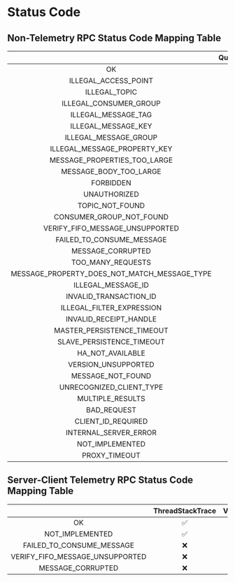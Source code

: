 # Status Code

## Non-Telemetry RPC Status Code Mapping Table

|                                              | QueryRoute | Heartbeat | SendMessage | QueryAssignment | ReceiveMessage | AckMessage | ForwardMessageToDeadLetterQueue | EndTransaction | NotifyClientTermination | ChangeInvisibleDuration |
| :------------------------------------------: | :--------: | :-------: | :---------: | :-------------: | :------------: | :--------: | :-----------------------------: | :------------: | :---------------------: | :---------------------: |
|                      OK                      |     ✅      |     ✅     |      ✅      |        ✅        |       ✅        |     ✅      |                ✅                |       ✅        |            ✅            |            ✅            |
|             ILLEGAL_ACCESS_POINT             |     ✅      |     ❌     |      ❌      |        ✅        |       ❌        |     ❌      |                ❌                |       ❌        |            ❌            |            ❌            |
|                ILLEGAL_TOPIC                 |     ✅      |     ✅     |      ✅      |        ✅        |       ✅        |     ✅      |                ✅                |       ✅        |            ❌            |            ✅            |
|            ILLEGAL_CONSUMER_GROUP            |     ❌      |     ✅     |      ❌      |        ❌        |       ✅        |     ✅      |                ✅                |       ✅        |            ✅            |            ✅            |
|             ILLEGAL_MESSAGE_TAG              |     ❌      |     ❌     |      ✅      |        ❌        |       ❌        |     ❌      |                ❌                |       ❌        |            ❌            |            ❌            |
|             ILLEGAL_MESSAGE_KEY              |     ❌      |     ❌     |      ✅      |        ❌        |       ❌        |     ❌      |                ❌                |       ❌        |            ❌            |            ❌            |
|            ILLEGAL_MESSAGE_GROUP             |     ❌      |     ❌     |      ✅      |        ❌        |       ❌        |     ❌      |                ❌                |       ❌        |            ❌            |            ❌            |
|         ILLEGAL_MESSAGE_PROPERTY_KEY         |     ❌      |     ❌     |      ✅      |        ❌        |       ❌        |     ❌      |                ❌                |       ❌        |            ❌            |            ❌            |
|         MESSAGE_PROPERTIES_TOO_LARGE         |     ❌      |     ❌     |      ✅      |        ❌        |       ❌        |     ❌      |                ❌                |       ❌        |            ❌            |            ❌            |
|            MESSAGE_BODY_TOO_LARGE            |     ❌      |     ❌     |      ✅      |        ❌        |       ❌        |     ❌      |                ❌                |       ❌        |            ❌            |            ❌            |
|                  FORBIDDEN                   |     ❌      |     ❌     |      ✅      |        ✅        |       ✅        |     ❌      |                ❌                |       ❌        |            ❌            |            ❌            |
|                 UNAUTHORIZED                 |     ❌      |     ✅     |      ✅      |        ❌        |       ✅        |     ✅      |                ✅                |       ✅        |            ✅            |            ✅            |
|               TOPIC_NOT_FOUND                |     ✅      |     ❌     |      ✅      |        ✅        |       ✅        |     ✅      |                ✅                |       ❌        |            ❌            |            ✅            |
|           CONSUMER_GROUP_NOT_FOUND           |     ❌      |     ❌     |      ❌      |        ❌        |       ✅        |     ❌      |                ❌                |       ❌        |            ❌            |            ❌            |
|       VERIFY_FIFO_MESSAGE_UNSUPPORTED        |     ❌      |     ❌     |      ❌      |        ❌        |       ❌        |     ❌      |                ❌                |       ❌        |            ❌            |            ❌            |
|          FAILED_TO_CONSUME_MESSAGE           |     ❌      |     ❌     |      ❌      |        ❌        |       ❌        |     ❌      |                ❌                |       ❌        |            ❌            |            ❌            |
|              MESSAGE_CORRUPTED               |     ❌      |     ❌     |      ✅      |        ❌        |       ❌        |     ❌      |                ❌                |       ❌        |            ❌            |            ❌            |
|              TOO_MANY_REQUESTS               |     ✅      |     ✅     |      ✅      |        ✅        |       ✅        |     ✅      |                ✅                |       ✅        |            ✅            |            ✅            |
| MESSAGE_PROPERTY_DOES_NOT_MATCH_MESSAGE_TYPE |     ❌      |     ❌     |      ✅      |        ❌        |       ❌        |     ❌      |                ❌                |       ❌        |            ❌            |            ❌            |
|              ILLEGAL_MESSAGE_ID              |     ❌      |     ❌     |      ✅      |        ❌        |       ❌        |     ❌      |                ❌                |       ❌        |            ❌            |            ❌            |
|            INVALID_TRANSACTION_ID            |     ❌      |     ❌     |      ❌      |        ❌        |       ❌        |     ❌      |                ❌                |       ✅        |            ❌            |            ❌            |
|          ILLEGAL_FILTER_EXPRESSION           |     ❌      |     ❌     |      ❌      |        ❌        |       ✅        |     ❌      |                ❌                |       ❌        |            ❌            |            ❌            |
|            INVALID_RECEIPT_HANDLE            |     ❌      |     ❌     |      ❌      |        ❌        |       ❌        |     ✅      |                ✅                |       ❌        |            ❌            |            ✅            |
|          MASTER_PERSISTENCE_TIMEOUT          |     ❌      |     ❌     |      ✅      |        ❌        |       ❌        |     ❌      |                ❌                |       ❌        |            ❌            |            ❌            |
|          SLAVE_PERSISTENCE_TIMEOUT           |     ❌      |     ❌     |      ✅      |        ❌        |       ❌        |     ❌      |                ❌                |       ❌        |            ❌            |            ❌            |
|               HA_NOT_AVAILABLE               |     ❌      |     ❌     |      ✅      |        ❌        |       ❌        |     ❌      |                ❌                |       ❌        |            ❌            |            ❌            |
|             VERSION_UNSUPPORTED              |     ❌      |     ❌     |      ❌      |        ❌        |       ❌        |     ❌      |                ❌                |       ❌        |            ❌            |            ❌            |
|              MESSAGE_NOT_FOUND               |     ❌      |     ❌     |      ❌      |        ❌        |       ✅        |     ❌      |                ❌                |       ❌        |            ❌            |            ❌            |
|           UNRECOGNIZED_CLIENT_TYPE           |     ❌      |     ✅     |      ❌      |        ❌        |       ❌        |     ❌      |                ❌                |       ❌        |            ✅            |            ❌            |
|               MULTIPLE_RESULTS               |     ❌      |     ❌     |      ✅      |        ❌        |       ❌        |     ✅      |                ❌                |       ❌        |            ❌            |            ❌            |
|                 BAD_REQUEST                  |     ❌      |     ❌     |      ❌      |        ❌        |       ❌        |     ❌      |                ❌                |       ❌        |            ❌            |            ❌            |
|              CLIENT_ID_REQUIRED              |     ✅      |     ✅     |      ✅      |        ✅        |       ✅        |     ✅      |                ✅                |       ✅        |            ✅            |            ✅            |
|            INTERNAL_SERVER_ERROR             |     ✅      |     ✅     |      ✅      |        ✅        |       ✅        |     ✅      |                ✅                |       ✅        |            ✅            |            ✅            |
|               NOT_IMPLEMENTED                |     ❌      |     ❌     |      ❌      |        ❌        |       ❌        |     ❌      |                ❌                |       ❌        |            ❌            |            ❌            |
|                PROXY_TIMEOUT                 |     ✅      |     ❌     |      ✅      |        ✅        |       ✅        |     ✅      |                ✅                |       ✅        |            ❌            |            ✅            |

## Server-Client Telemetry RPC Status Code Mapping Table

|                                 | ThreadStackTrace | VerifyMessageResult |
| :-----------------------------: | :--------------: | :-----------------: |
|               OK                |        ✅         |          ✅          |
|         NOT_IMPLEMENTED         |        ✅         |          ❌          |
|    FAILED_TO_CONSUME_MESSAGE    |        ❌         |          ✅          |
| VERIFY_FIFO_MESSAGE_UNSUPPORTED |        ❌         |          ✅          |
|        MESSAGE_CORRUPTED        |        ❌         |          ✅          |